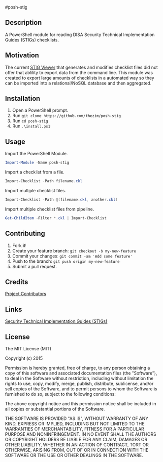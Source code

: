 #posh-stig

## Description
A PowerShell module for reading DISA Security Technical Implementation Guides (STIGs) checklists.

## Motivation
The current [STIG Viewer](http://iase.disa.mil/stigs/Pages/stig-viewing-guidance.aspx) that generates and modifies checklist files did not offer that ablility to export data from the command line. This module was created to export large amounts of checklists in a automated way so they can be imported into a relational/NoSQL database and then aggregated.

## Installation

1. Open a PowerShell prompt.
2. Run `git clone https://github.com/thezim/posh-stig`
3. Run `cd posh-stig`
4. Run `.\install.ps1`

## Usage

Import the PowerShell Module.
``` powershell
Import-Module -Name posh-stig
```
Import a checklist from a file.
```powershell
Import-Checklist -Path filename.ckl
```
Import multiple checklist files.
```powershell
Import-Checklist -Path @(filename.ckl, another.ckl)
```
Import multiple checklist files from pipeline.
```powershell
Get-ChildItem -Filter *.ckl | Import-Checklist
```
## Contributing
1. Fork it!
2. Create your feature branch: `git checkout -b my-new-feature`
3. Commit your changes: `git commit -am 'Add some feature'`
4. Push to the branch: `git push origin my-new-feature`
5. Submit a pull request.

## Credits
[Project Contributors](https://github.com/thezim/posh-stig/graphs/contributors)

## Links
[Security Technical Implementation Guides (STIGs)](http://iase.disa.mil/stigs/Pages/index.aspx)

## License
The MIT License (MIT)

Copyright (c) 2015

Permission is hereby granted, free of charge, to any person obtaining a copy
of this software and associated documentation files (the "Software"), to deal
in the Software without restriction, including without limitation the rights
to use, copy, modify, merge, publish, distribute, sublicense, and/or sell
copies of the Software, and to permit persons to whom the Software is
furnished to do so, subject to the following conditions:

The above copyright notice and this permission notice shall be included in all
copies or substantial portions of the Software.

THE SOFTWARE IS PROVIDED "AS IS", WITHOUT WARRANTY OF ANY KIND, EXPRESS OR
IMPLIED, INCLUDING BUT NOT LIMITED TO THE WARRANTIES OF MERCHANTABILITY,
FITNESS FOR A PARTICULAR PURPOSE AND NONINFRINGEMENT. IN NO EVENT SHALL THE
AUTHORS OR COPYRIGHT HOLDERS BE LIABLE FOR ANY CLAIM, DAMAGES OR OTHER
LIABILITY, WHETHER IN AN ACTION OF CONTRACT, TORT OR OTHERWISE, ARISING FROM,
OUT OF OR IN CONNECTION WITH THE SOFTWARE OR THE USE OR OTHER DEALINGS IN THE
SOFTWARE.
